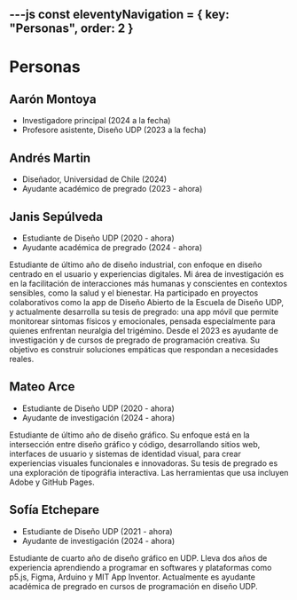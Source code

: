 ---js
const eleventyNavigation = {
 key: "Personas",
 order: 2
}
---

# Personas

## Aarón Montoya

* Investigadore principal (2024 a la fecha)
* Profesore asistente, Diseño UDP (2023 a la fecha)

## Andrés Martin

* Diseñador, Universidad de Chile (2024)
* Ayudante académico de pregrado (2023 - ahora)

## Janis Sepúlveda

* Estudiante de Diseño UDP (2020 - ahora)
* Ayudante académica de pregrado (2024 - ahora)

Estudiante de último año de diseño industrial, con enfoque en diseño centrado en el usuario y experiencias digitales. Mi área de investigación es en la facilitación de interacciones más humanas y conscientes en contextos sensibles, como la salud y el bienestar. Ha participado en proyectos colaborativos como la app de Diseño Abierto de la Escuela de Diseño UDP, y actualmente desarrolla su tesis de pregrado: una app móvil que permite monitorear síntomas físicos y emocionales, pensada especialmente para quienes enfrentan neuralgia del trigémino. Desde el 2023 es ayudante de investigación y de cursos de pregrado de programación creativa. Su objetivo es construir soluciones empáticas que respondan a necesidades reales.

## Mateo Arce

* Estudiante de Diseño UDP (2020 - ahora)
* Ayudante de investigación (2024 - ahora)

Estudiante de último año de diseño gráfico. Su enfoque está en la intersección entre diseño gráfico y código, desarrollando sitios web, interfaces de usuario y sistemas de identidad visual, para crear experiencias visuales funcionales e innovadoras. Su tesis de pregrado es una exploración de  tipográfia interactiva. Las herramientas que usa incluyen Adobe y GitHub Pages.

## Sofía Etchepare

* Estudiante de Diseño UDP (2021 - ahora)
* Ayudante de investigación (2024 - ahora)

Estudiante de cuarto año de diseño gráfico en UDP. Lleva dos años de experiencia aprendiendo a programar en softwares y plataformas como p5.js, Figma, Arduino y MIT App Inventor. Actualmente es ayudante académica de pregrado en cursos de programación en diseño UDP.
